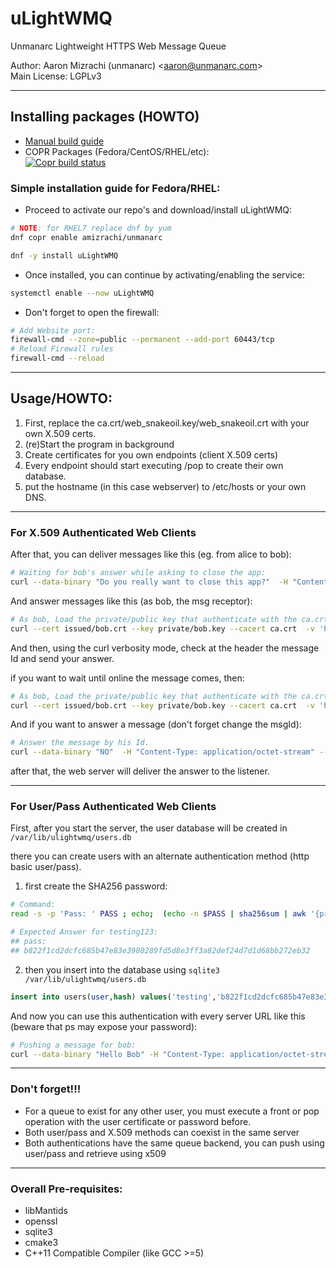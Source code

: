 # uLightWMQ 

Unmanarc Lightweight HTTPS Web Message Queue
  
Author: Aaron Mizrachi (unmanarc) <<aaron@unmanarc.com>>   
Main License: LGPLv3



***
## Installing packages (HOWTO)


- [Manual build guide](BUILD.md)
- COPR Packages (Fedora/CentOS/RHEL/etc):  
[![Copr build status](https://copr.fedorainfracloud.org/coprs/amizrachi/unmanarc/package/uLightWMQ/status_image/last_build.png)](https://copr.fedorainfracloud.org/coprs/amizrachi/unmanarc/package/uLightWMQ/)


### Simple installation guide for Fedora/RHEL:

- Proceed to activate our repo's and download/install uLightWMQ:
```bash
# NOTE: for RHEL7 replace dnf by yum
dnf copr enable amizrachi/unmanarc

dnf -y install uLightWMQ
```

- Once installed, you can continue by activating/enabling the service:
```bash
systemctl enable --now uLightWMQ
```

- Don't forget to open the firewall:

```bash
# Add Website port:
firewall-cmd --zone=public --permanent --add-port 60443/tcp
# Reload Firewall rules
firewall-cmd --reload
```

***
## Usage/HOWTO:

1. First, replace the ca.crt/web_snakeoil.key/web_snakeoil.crt with your own X.509 certs.
2. (re)Start the program in background 
3. Create certificates for you own endpoints (client X.509 certs)
4. Every endpoint should start executing /pop to create their own database.
5. put the hostname (in this case webserver) to /etc/hosts or your own DNS.


***

### For X.509 Authenticated Web Clients

After that, you can deliver messages like this  (eg. from alice to bob):

```bash
# Waiting for bob's answer while asking to close the app:
curl --data-binary "Do you really want to close this app?"  -H "Content-Type: application/octet-stream" --cert issued/alice.crt --key private/alice.key --cacert ca.crt  -v 'https://webserver:60443/push?dst=bob&waitForAnswer=1'
```

And answer messages like this (as bob, the msg receptor):

```bash
# As bob, Load the private/public key that authenticate with the ca.crt:
curl --cert issued/bob.crt --key private/bob.key --cacert ca.crt  -v 'https://webserver:60443/front'
```

And then, using the curl verbosity mode, check at the header the message Id and send your answer.

if you want to wait until online the message comes, then:

```bash
# As bob, Load the private/public key that authenticate with the ca.crt:
curl --cert issued/bob.crt --key private/bob.key --cacert ca.crt  -v 'https://webserver:60443/front?wait=1'
```

And if you want to answer a message (don't forget change the msgId):

```bash
# Answer the message by his Id.
curl --data-binary "NO"  -H "Content-Type: application/octet-stream" --cert issued/bob.crt --key private/bob.key --cacert ca.crt  -v 'https://webserver:60443/answer?msgId=12'
```

after that, the web server will deliver the answer to the listener.
***
### For User/Pass Authenticated Web Clients

First, after you start the server, the user database will be created in `/var/lib/ulightwmq/users.db`

there you can create users with an alternate authentication method (http basic user/pass).

1. first create the SHA256 password:

```bash
# Command:
read -s -p 'Pass: ' PASS ; echo;  (echo -n $PASS | sha256sum | awk '{print $1}'); PASS=

# Expected Answer for testing123:
## pass:
## b822f1cd2dcfc685b47e83e3980289fd5d8e3ff3a82def24d7d1d68bb272eb32
```

2. then you insert into the database using `sqlite3 /var/lib/ulightwmq/users.db`

```sql
insert into users(user,hash) values('testing','b822f1cd2dcfc685b47e83e3980289fd5d8e3ff3a82def24d7d1d68bb272eb32');
```

And now you can use this authentication with every server URL like this (beware that ps may expose your password):

```bash
# Pushing a message for bob:
curl --data-binary "Hello Bob" -H "Content-Type: application/octet-stream" --cacert ca.crt  -v 'https://testing:testing123@webserver:60443/push?dst=bob'
```



***
### Don't forget!!!

* For a queue to exist for any other user, you must execute a front or pop operation with the user certificate or password before.
* Both user/pass and X.509 methods can coexist in the same server
* Both authentications have the same queue backend, you can push using user/pass and retrieve using x509

***

### Overall Pre-requisites:

* libMantids
* openssl
* sqlite3
* cmake3
* C++11 Compatible Compiler (like GCC >=5)
